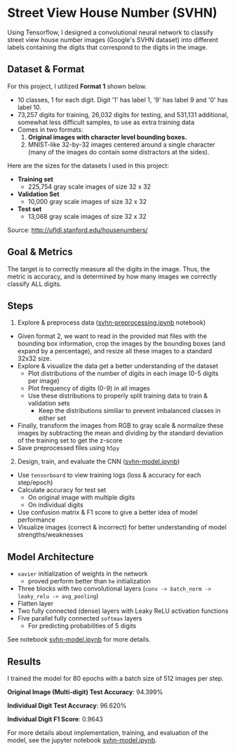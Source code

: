 # Street View House Number (SVHN)

Using Tensorflow, I designed a convolutional neural network to classify street view house number images (Google's SVHN dataset) into different labels containing the digits that correspond to the digits in the image.

## Dataset & Format

For this project, I utilized **Format 1** shown below.

- 10 classes, 1 for each digit. Digit '1' has label 1, '9' has label 9 and '0' has label 10.
- 73,257 digits for training, 26,032 digits for testing, and 531,131 additional, somewhat less difficult samples, to use as extra training data
- Comes in two formats:
  1. **Original images with character level bounding boxes.**
  2. MNIST-like 32-by-32 images centered around a single character (many of the images do contain some distractors at the sides).

Here are the sizes for the datasets I used in this project:

- **Training set**
  - 225,754 gray scale images of size 32 x 32
- **Validation Set**
  - 10,000 gray scale images of size 32 x 32
- **Test set**
  - 13,068 gray scale images of size 32 x 32


Source: http://ufldl.stanford.edu/housenumbers/

## Goal & Metrics

The target is to correctly measure all the digits in the image. Thus, the metric is accuracy, and is determined by how many images we correctly classify ALL digits.

## Steps
1. Explore & preprocess data ([svhn-preprocessing.ipynb]() notebook)
  - Given format 2, we want to read in the provided mat files with the bounding box information, crop the images by the bounding boxes (and expand by a percentage), and resize all these images to a standard 32x32 size.
  - Explore & visualize the data get a better understanding of the dataset
    - Plot distributions of the number of digits in each image (0-5 digits per image)
    - Plot frequency of digits (0-9) in all images
    - Use these distributions to properly split training data to train & validation sets
      - Keep the distributions similiar to prevent imbalanced classes in either set
  - Finally, transform the images from RGB to gray scale & normalize these images by subtracting the mean and dividing by the standard deviation of the training set to get the z-score
  - Save preprocessed files using `h5py`
2. Design, train, and evaluate the CNN ([svhn-model.ipynb]())
  - Use `tensorboard` to view training logs (loss & accuracy for each step/epoch)
  - Calculate accuracy for test set
    - On original image with multiple digits
    - On individual digits
  - Use confusion matrix & F1 score to give a better idea of model performance
  - Visualize images (correct & incorrect) for better understanding of model strengths/weaknesses

## Model Architecture
- `xavier` initialization of weights in the network
  - proved perform better than `he` initialization
- Three blocks with two convolutional layers (`conv -> batch_norm -> leaky_relu -> avg_pooling`)
- Flatten layer
- Two fully connected (dense) layers with Leaky ReLU activation functions
- Five parallel fully connected `softmax` layers
  - For predicting probabilities of 5 digits

See notebook [svhn-model.ipynb]() for more details.



## Results
I trained the model for 80 epochs with a batch size of 512 images per step.

**Original Image (Multi-digit) Test Accuracy**: 94.399%

**Individual Digit Test Accuracy**: 96.620%

**Individual Digit F1 Score**: 0.9643

For more details about implementation, training, and evaluation of the model, see the jupyter notebook [svhn-model.ipynb]().
